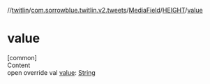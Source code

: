 //[twitlin](../../../index.md)/[com.sorrowblue.twitlin.v2.tweets](../../index.md)/[MediaField](../index.md)/[HEIGHT](index.md)/[value](value.md)



# value  
[common]  
Content  
open override val [value](value.md): [String](https://kotlinlang.org/api/latest/jvm/stdlib/kotlin/-string/index.html)  



